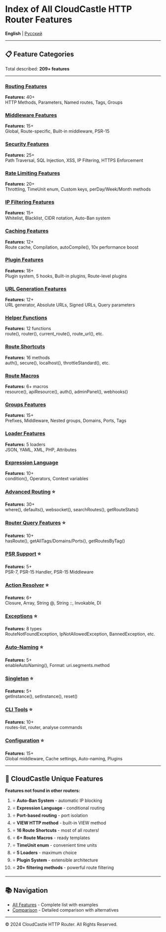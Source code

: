 # Index of All CloudCastle HTTP Router Features

**English** | [Русский](../ru/FEATURES_INDEX.md)

---

## 📋 Feature Categories

Total described: **209+ features**

---

###  [Routing Features](features/ROUTING_FEATURES.md)
**Features:** 40+  
HTTP Methods, Parameters, Named routes, Tags, Groups

### [Middleware Features](features/MIDDLEWARE_FEATURES.md)
**Features:** 15+  
Global, Route-specific, Built-in middleware, PSR-15

### [Security Features](features/SECURITY_FEATURES.md)
**Features:** 25+  
Path Traversal, SQL Injection, XSS, IP Filtering, HTTPS Enforcement

### [Rate Limiting Features](features/RATE_LIMITING_FEATURES.md)
**Features:** 20+  
Throttling, TimeUnit enum, Custom keys, perDay/Week/Month methods

### [IP Filtering Features](features/IP_FILTERING_FEATURES.md)
**Features:** 15+  
Whitelist, Blacklist, CIDR notation, Auto-Ban system

### [Caching Features](features/CACHING_FEATURES.md)
**Features:** 12+  
Route cache, Compilation, autoCompile(), 10x performance boost

### [Plugin Features](features/PLUGIN_FEATURES.md)
**Features:** 18+  
Plugin system, 5 hooks, Built-in plugins, Route-level plugins

### [URL Generation Features](features/URL_GENERATION_FEATURES.md)
**Features:** 12+  
URL generator, Absolute URLs, Signed URLs, Query parameters

### [Helper Functions](features/HELPER_FUNCTIONS_FEATURES.md)
**Features:** 12 functions  
route(), router(), current_route(), route_url(), etc.

### [Route Shortcuts](features/ROUTE_SHORTCUTS_FEATURES.md)
**Features:** 16 methods  
auth(), secure(), localhost(), throttleStandard(), etc.

### [Route Macros](features/ROUTE_MACROS_FEATURES.md)
**Features:** 6+ macros  
resource(), apiResource(), auth(), adminPanel(), webhooks()

### [Groups Features](features/GROUPS_FEATURES.md)
**Features:** 15+  
Prefixes, Middleware, Nested groups, Domains, Ports, Tags

### [Loader Features](features/LOADER_FEATURES.md)
**Features:** 5 loaders  
JSON, YAML, XML, PHP, Attributes

### [Expression Language](features/EXPRESSION_LANGUAGE_FEATURES.md)
**Features:** 10+  
condition(), Operators, Context variables

### [Advanced Routing](features/ADVANCED_ROUTING_FEATURES.md) ⭐
**Features:** 30+  
where(), defaults(), websocket(), searchRoutes(), getRouteStats()

### [Router Query Features](features/ROUTER_QUERY_FEATURES.md) ⭐
**Features:** 10+  
hasRoute(), getAllTags/Domains/Ports(), getRoutesByTag()

### [PSR Support](features/PSR_SUPPORT_FEATURES.md) ⭐
**Features:** 5+  
PSR-7, PSR-15 Handler, PSR-15 Middleware

### [Action Resolver](features/ACTION_RESOLVER_FEATURES.md) ⭐
**Features:** 6+  
Closure, Array, String @, String ::, Invokable, DI

### [Exceptions](features/EXCEPTIONS_FEATURES.md) ⭐
**Features:** 8 types  
RouteNotFoundException, IpNotAllowedException, BannedException, etc.

### [Auto-Naming](features/AUTO_NAMING_FEATURES.md) ⭐
**Features:** 5+  
enableAutoNaming(), Format: uri.segments.method

### [Singleton](features/SINGLETON_FEATURES.md) ⭐
**Features:** 5+  
getInstance(), setInstance(), reset()

### [CLI Tools](features/CLI_TOOLS_FEATURES.md) ⭐
**Features:** 10+  
routes-list, router, analyse commands

### [Configuration](features/CONFIGURATION_FEATURES.md) ⭐
**Features:** 15+  
Global middleware, Cache settings, Auto-naming, Plugins

---

## 🌟 CloudCastle Unique Features

**Features not found in other routers:**

1. ⭐ **Auto-Ban System** - automatic IP blocking
2. ⭐ **Expression Language** - conditional routing
3. ⭐ **Port-based routing** - port isolation
4. ⭐ **VIEW HTTP method** - built-in VIEW method
5. ⭐ **16 Route Shortcuts** - most of all routers!
6. ⭐ **6+ Route Macros** - ready templates
7. ⭐ **TimeUnit enum** - convenient time units
8. ⭐ **5 Loaders** - maximum choice
9. ⭐ **Plugin System** - extensible architecture
10. ⭐ **20+ filtering methods** - powerful route filtering

---

## 📚 Navigation

- [All Features](ALL_FEATURES.md) - Complete list with examples
- [Comparison](COMPARISON.md) - Detailed comparison with alternatives

---

© 2024 CloudCastle HTTP Router. All Rights Reserved.


